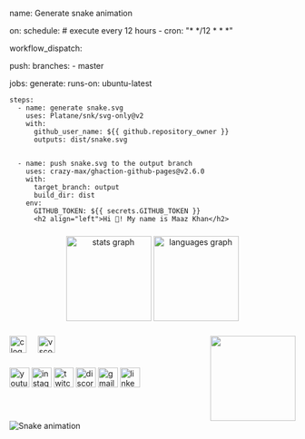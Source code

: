 name: Generate snake animation

on:
  schedule: # execute every 12 hours
    - cron: "* */12 * * *"

  workflow_dispatch:

  push:
    branches:
    - master

jobs:
  generate:
    runs-on: ubuntu-latest

    steps:
      - name: generate snake.svg
        uses: Platane/snk/svg-only@v2
        with:
          github_user_name: ${{ github.repository_owner }}
          outputs: dist/snake.svg


      - name: push snake.svg to the output branch
        uses: crazy-max/ghaction-github-pages@v2.6.0
        with:
          target_branch: output
          build_dir: dist
        env:
          GITHUB_TOKEN: ${{ secrets.GITHUB_TOKEN }}
          <h2 align="left">Hi 👋! My name is Maaz Khan</h2>

###

<div align="center">
  <img src="https://github-readme-stats.vercel.app/api?username=MaazKhan878&hide_title=false&hide_rank=false&show_icons=true&include_all_commits=true&count_private=true&disable_animations=false&locale=en&hide_border=false" height="150" alt="stats graph"  />
  <img src="https://github-readme-stats.vercel.app/api/top-langs?username=MaazKhan878&locale=en&hide_title=false&layout=compact&card_width=320&langs_count=5&theme=dracula&hide_border=false" height="150" alt="languages graph"  />
</div>

###

<img align="right" height="150" src="https://www.google.com/search?q=create+new+idea+picture&tbm=isch&ved=2ahUKEwjNqbGwgZKCAxU4dqQEHYv0CVwQ2-cCegQIABAA&oq=create+new+idea+picture&gs_lcp=CgNpbWcQAzoECCMQJzoHCCMQ6gIQJzoHCAAQigUQQzoKCAAQigUQsQMQQzoNCAAQigUQsQMQgwEQQzoICAAQsQMQgwE6CwgAEIAEELEDEIMBOgQIABADOgUIABCABDoICAAQgAQQsQM6BQgAELEDOgYIABAIEB46BggAEAUQHjoHCAAQGBCABFDcBljUhQFgqocBaAdwAHgEgAGMAogBlzySAQQyLTM0mAEAoAEBqgELZ3dzLXdpei1pbWewAQrAAQE&sclient=img&ei=3nY5Zc3CHbjskdUPi-mn4AU&bih=745&biw=1536&client=firefox-b-d#imgrc=mr1rey89UKGPWM"  />

###

<div align="left">
  <img src="https://cdn.jsdelivr.net/gh/devicons/devicon/icons/c/c-original.svg" height="30" alt="c logo"  />
  <img width="12" />
  <img src="https://cdn.jsdelivr.net/gh/devicons/devicon/icons/vscode/vscode-original.svg" height="30" alt="vscode logo"  />
</div>

###

<div align="left">
  <img src="https://img.shields.io/static/v1?message=Youtube&logo=youtube&label=&color=FF0000&logoColor=white&labelColor=&style=for-the-badge" height="35" alt="youtube logo"  />
  <img src="https://img.shields.io/static/v1?message=Instagram&logo=instagram&label=&color=E4405F&logoColor=white&labelColor=&style=for-the-badge" height="35" alt="instagram logo"  />
  <img src="https://img.shields.io/static/v1?message=Twitch&logo=twitch&label=&color=9146FF&logoColor=white&labelColor=&style=for-the-badge" height="35" alt="twitch logo"  />
  <img src="https://img.shields.io/static/v1?message=Discord&logo=discord&label=&color=7289DA&logoColor=white&labelColor=&style=for-the-badge" height="35" alt="discord logo"  />
  <img src="https://img.shields.io/static/v1?message=Gmail&logo=gmail&label=&color=D14836&logoColor=white&labelColor=&style=for-the-badge" height="35" alt="gmail logo"  />
  <img src="https://img.shields.io/static/v1?message=LinkedIn&logo=linkedin&label=&color=0077B5&logoColor=white&labelColor=&style=for-the-badge" height="35" alt="linkedin logo"  />
</div>

###

<br clear="both">

<img src="https://raw.githubusercontent.com/MaazKhan878/MaazKhan878/output/snake.svg" alt="Snake animation" />

###
